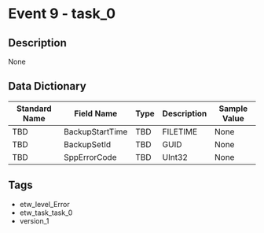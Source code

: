# Event 9 - task_0

## Description
None

## Data Dictionary
|Standard Name|Field Name|Type|Description|Sample Value|
|---|---|---|---|---|
|TBD|BackupStartTime|TBD|FILETIME|None|None|
|TBD|BackupSetId|TBD|GUID|None|None|
|TBD|SppErrorCode|TBD|UInt32|None|None|

## Tags
* etw_level_Error
* etw_task_task_0
* version_1